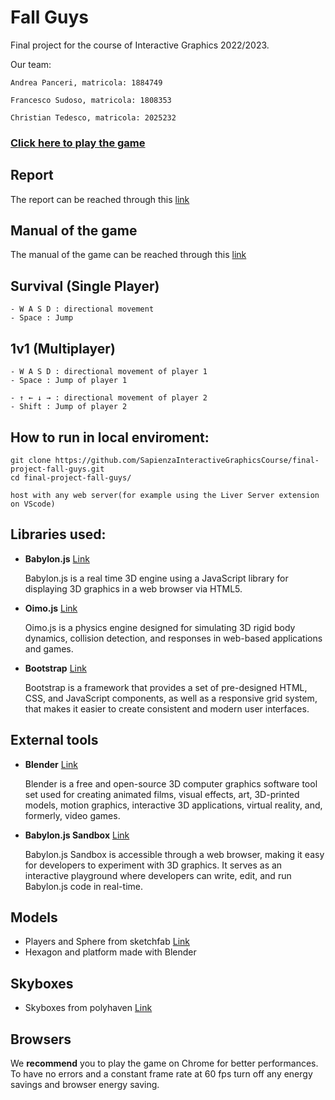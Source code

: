# Fall Guys

Final project for the course of Interactive Graphics 2022/2023.

Our team:
```
Andrea Panceri, matricola: 1884749

Francesco Sudoso, matricola: 1808353

Christian Tedesco, matricola: 2025232
```

### [Click here to play the game](https://sapienzainteractivegraphicscourse.github.io/final-project-fall-guys/)

## Report

The report can be reached through this [link](https://github.com/SapienzaInteractiveGraphicsCourse/final-project-fall-guys/blob/29472c315cb1f417e53b1d8cd6e3314ab95f5796/Report.pdf)

## Manual of the game

The manual of the game can be reached through this [link](https://github.com/SapienzaInteractiveGraphicsCourse/final-project-fall-guys/blob/29472c315cb1f417e53b1d8cd6e3314ab95f5796/Manual_of_Game.pdf)

## Survival (Single Player)

```
- W A S D : directional movement
- Space : Jump
```

## 1v1 (Multiplayer)

```
- W A S D : directional movement of player 1
- Space : Jump of player 1

- ↑ ← ↓ → : directional movement of player 2
- Shift : Jump of player 2
```

## How to run in local enviroment:

```
git clone https://github.com/SapienzaInteractiveGraphicsCourse/final-project-fall-guys.git
cd final-project-fall-guys/

host with any web server(for example using the Liver Server extension on VScode)
```

## Libraries used:

-   **Babylon.js** [Link](https://www.babylonjs.com/)

    Babylon.js is a real time 3D engine using a JavaScript library for displaying 3D graphics in a web browser via HTML5.

- **Oimo.js** [Link](https://github.com/lo-th/Oimo.js/tree/gh-pages)
    
    Oimo.js is a physics engine designed for simulating 3D rigid body dynamics,
    collision detection, and responses in web-based applications and games.

- **Bootstrap** [Link](https://getbootstrap.com/)

    Bootstrap is a framework that provides a set of pre-designed HTML, CSS, and JavaScript
    components, as well as a responsive grid system, that makes it easier to create consistent and modern user interfaces.

## External tools
-   **Blender** [Link](https://www.blender.org/)

    Blender is a free and open-source 3D computer graphics software tool set used for creating animated films, visual effects, art, 3D-printed models, motion graphics, interactive 3D applications, virtual reality, and, formerly, video games.

-   **Babylon.js Sandbox** [Link](https://sandbox.babylonjs.com/)

    Babylon.js Sandbox is accessible through a web browser, making it easy for developers to experiment with 3D graphics. It serves as an interactive playground where developers can write, edit, and run Babylon.js code in real-time.

## Models
-   Players and Sphere from sketchfab [Link](https://sketchfab.com/)
-   Hexagon and platform made with Blender

## Skyboxes
-   Skyboxes from polyhaven [Link](https://polyhaven.com/)

## Browsers

We **recommend** you to play the game on Chrome for better performances. To have no errors and a constant frame rate at 60 fps turn off any energy savings and browser energy saving.




